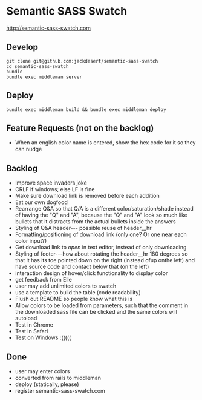 Semantic SASS Swatch
====================

http://semantic-sass-swatch.com


Develop
-----------

    git clone git@github.com:jackdesert/semantic-sass-swatch
    cd semantic-sass-swatch
    bundle
    bundle exec middleman server


Deploy
------

    bundle exec middleman build && bundle exec middleman deploy


Feature Requests (not on the backlog)
-------------------------------------

* When an english color name is entered, show the hex code for it so they can nudge



Backlog
-------

* Improve space invaders joke
* CRLF if windows; else LF is fine
* Make sure download link is removed before each addition
* Eat our own dogfood
* Rearrange Q&A so that Q/A is a different color/saturation/shade
  instead of having the "Q" and "A", because the "Q" and "A" look
  so much like bullets that it distracts from the actual bullets
  inside the answers
* Styling of Q&A header--- possible reuse of header__hr
* Formatting/positioning of download link (only one? Or one near each color input?)
* Get download link to *open* in text editor, instead of only downloading
* Styling of footer---how about rotating the header__hr 180 degrees
  so that it has its toe pointed down on the right (instead ofup onthe left)
  and have source code and contact below that (on the left)
* interaction design of hover/click functionality to display color
* get feedback from Elle
* user may add unlimited colors to swatch
* use a template to build the table (code readability)
* Flush out README so people know what this is
* Allow colors to be loaded from parameters, such that the comment
  in the downloaded sass file can be clicked and the same colors will autoload
* Test in Chrome
* Test in Safari
* Test on Windows :(((((

Done
----

* user may enter colors
* converted from rails to middleman
* deploy (statically, please)
* register semantic-sass-swatch.com

